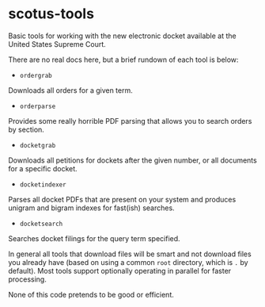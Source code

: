 # scotus-tools

Basic tools for working with the new electronic docket available at the United States Supreme Court.

There are no real docs here, but a brief rundown of each tool is below:

* `ordergrab`

Downloads all orders for a given term.

* `orderparse`

Provides some really horrible PDF parsing that allows you to search orders by section.

* `docketgrab`

Downloads all petitions for dockets after the given number, or all documents for a specific docket.

* `docketindexer`

Parses all docket PDFs that are present on your system and produces unigram and bigram indexes for
fast(ish) searches.

* `docketsearch`

Searches docket filings for the query term specified.

In general all tools that download files will be smart and not download files you already have (based on
using a common `root` directory, which is `.` by default).  Most tools support optionally operating in
parallel for faster processing.


None of this code pretends to be good or efficient.
